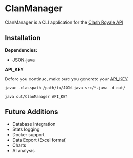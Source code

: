 # ClanManager
ClanManager is a CLI application for the [Clash Royale API](https://developer.clashroyale.com/)
## Installation
**Dependencies:**
- [JSON-java](https://github.com/stleary/JSON-java)

**API_KEY**

Before you continue, make sure you generate your [API_KEY](https://developer.clashroyale.com)

`javac -classpath /path/to/JSON-java src/*.java -d out/`

`java out/ClanManager API_KEY`

## Future Additions

- Database Integration
- Stats logging
- Docker support
- Data Export (Excel format)
- Charts
- AI analysis